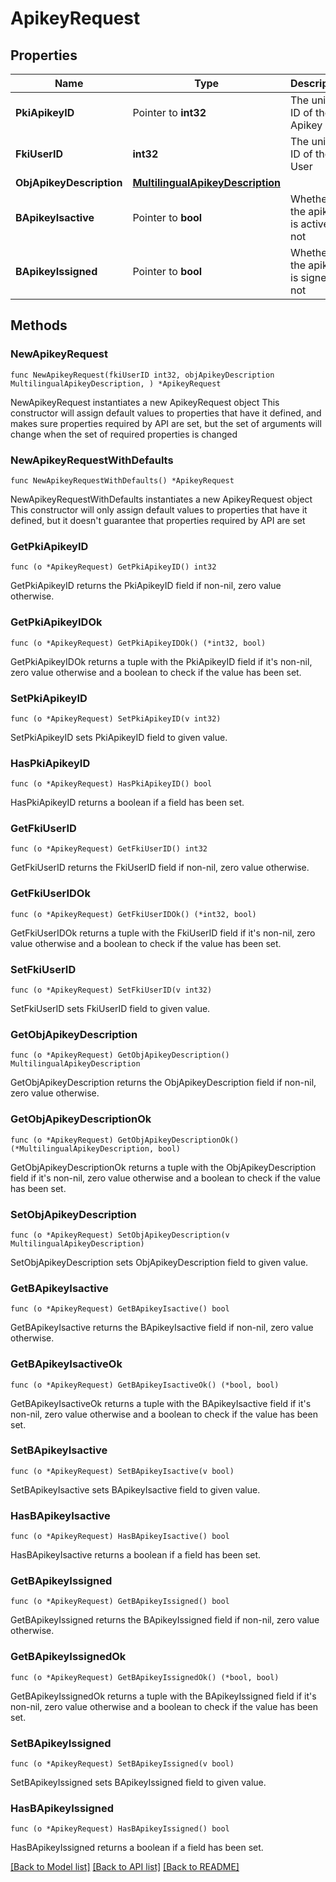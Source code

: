 # ApikeyRequest

## Properties

Name | Type | Description | Notes
------------ | ------------- | ------------- | -------------
**PkiApikeyID** | Pointer to **int32** | The unique ID of the Apikey | [optional] 
**FkiUserID** | **int32** | The unique ID of the User | 
**ObjApikeyDescription** | [**MultilingualApikeyDescription**](MultilingualApikeyDescription.md) |  | 
**BApikeyIsactive** | Pointer to **bool** | Whether the apikey is active or not | [optional] 
**BApikeyIssigned** | Pointer to **bool** | Whether the apikey is signed or not | [optional] 

## Methods

### NewApikeyRequest

`func NewApikeyRequest(fkiUserID int32, objApikeyDescription MultilingualApikeyDescription, ) *ApikeyRequest`

NewApikeyRequest instantiates a new ApikeyRequest object
This constructor will assign default values to properties that have it defined,
and makes sure properties required by API are set, but the set of arguments
will change when the set of required properties is changed

### NewApikeyRequestWithDefaults

`func NewApikeyRequestWithDefaults() *ApikeyRequest`

NewApikeyRequestWithDefaults instantiates a new ApikeyRequest object
This constructor will only assign default values to properties that have it defined,
but it doesn't guarantee that properties required by API are set

### GetPkiApikeyID

`func (o *ApikeyRequest) GetPkiApikeyID() int32`

GetPkiApikeyID returns the PkiApikeyID field if non-nil, zero value otherwise.

### GetPkiApikeyIDOk

`func (o *ApikeyRequest) GetPkiApikeyIDOk() (*int32, bool)`

GetPkiApikeyIDOk returns a tuple with the PkiApikeyID field if it's non-nil, zero value otherwise
and a boolean to check if the value has been set.

### SetPkiApikeyID

`func (o *ApikeyRequest) SetPkiApikeyID(v int32)`

SetPkiApikeyID sets PkiApikeyID field to given value.

### HasPkiApikeyID

`func (o *ApikeyRequest) HasPkiApikeyID() bool`

HasPkiApikeyID returns a boolean if a field has been set.

### GetFkiUserID

`func (o *ApikeyRequest) GetFkiUserID() int32`

GetFkiUserID returns the FkiUserID field if non-nil, zero value otherwise.

### GetFkiUserIDOk

`func (o *ApikeyRequest) GetFkiUserIDOk() (*int32, bool)`

GetFkiUserIDOk returns a tuple with the FkiUserID field if it's non-nil, zero value otherwise
and a boolean to check if the value has been set.

### SetFkiUserID

`func (o *ApikeyRequest) SetFkiUserID(v int32)`

SetFkiUserID sets FkiUserID field to given value.


### GetObjApikeyDescription

`func (o *ApikeyRequest) GetObjApikeyDescription() MultilingualApikeyDescription`

GetObjApikeyDescription returns the ObjApikeyDescription field if non-nil, zero value otherwise.

### GetObjApikeyDescriptionOk

`func (o *ApikeyRequest) GetObjApikeyDescriptionOk() (*MultilingualApikeyDescription, bool)`

GetObjApikeyDescriptionOk returns a tuple with the ObjApikeyDescription field if it's non-nil, zero value otherwise
and a boolean to check if the value has been set.

### SetObjApikeyDescription

`func (o *ApikeyRequest) SetObjApikeyDescription(v MultilingualApikeyDescription)`

SetObjApikeyDescription sets ObjApikeyDescription field to given value.


### GetBApikeyIsactive

`func (o *ApikeyRequest) GetBApikeyIsactive() bool`

GetBApikeyIsactive returns the BApikeyIsactive field if non-nil, zero value otherwise.

### GetBApikeyIsactiveOk

`func (o *ApikeyRequest) GetBApikeyIsactiveOk() (*bool, bool)`

GetBApikeyIsactiveOk returns a tuple with the BApikeyIsactive field if it's non-nil, zero value otherwise
and a boolean to check if the value has been set.

### SetBApikeyIsactive

`func (o *ApikeyRequest) SetBApikeyIsactive(v bool)`

SetBApikeyIsactive sets BApikeyIsactive field to given value.

### HasBApikeyIsactive

`func (o *ApikeyRequest) HasBApikeyIsactive() bool`

HasBApikeyIsactive returns a boolean if a field has been set.

### GetBApikeyIssigned

`func (o *ApikeyRequest) GetBApikeyIssigned() bool`

GetBApikeyIssigned returns the BApikeyIssigned field if non-nil, zero value otherwise.

### GetBApikeyIssignedOk

`func (o *ApikeyRequest) GetBApikeyIssignedOk() (*bool, bool)`

GetBApikeyIssignedOk returns a tuple with the BApikeyIssigned field if it's non-nil, zero value otherwise
and a boolean to check if the value has been set.

### SetBApikeyIssigned

`func (o *ApikeyRequest) SetBApikeyIssigned(v bool)`

SetBApikeyIssigned sets BApikeyIssigned field to given value.

### HasBApikeyIssigned

`func (o *ApikeyRequest) HasBApikeyIssigned() bool`

HasBApikeyIssigned returns a boolean if a field has been set.


[[Back to Model list]](../README.md#documentation-for-models) [[Back to API list]](../README.md#documentation-for-api-endpoints) [[Back to README]](../README.md)


